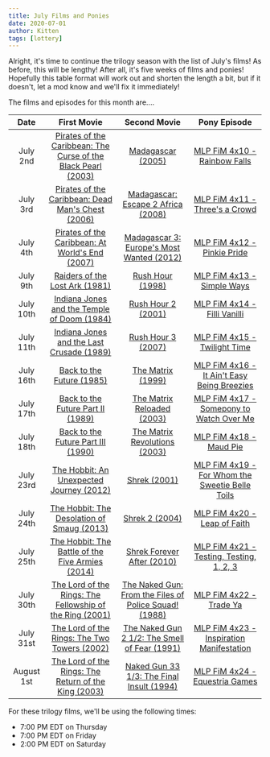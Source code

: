 ```yaml
---
title: July Films and Ponies
date: 2020-07-01
author: Kitten
tags: [lottery]
---
```


Alright, it's time to continue the trilogy season with the list of July's films!  As before, this will be lengthy!  After all, it's five weeks of films and ponies!  Hopefully this table format will work out and shorten the length a bit, but if it doesn't, let a mod know and we'll fix it immediately!

The films and episodes for this month are....

| Date | First Movie | Second Movie | Pony Episode |
| :----------: | :---------------: | :---------------: | :---------------: | 
| July 2nd | [Pirates of the Caribbean: The Curse of the Black Pearl (2003)][m1] | [Madagascar (2005)][m16] | [MLP FiM 4x10 - Rainbow Falls][p1] |
| July 3rd | [Pirates of the Caribbean: Dead Man's Chest (2006)][m2] | [Madagascar: Escape 2 Africa (2008)][m17] | [MLP FiM 4x11 - Three's a Crowd][p2] |
| July 4th | [Pirates of the Caribbean: At World's End (2007)][m3] | [Madagascar 3: Europe's Most Wanted (2012)][m18] | [MLP FiM 4x12 - Pinkie Pride][p3] |
| July 9th | [Raiders of the Lost Ark (1981)][m4] | [Rush Hour (1998)][m19] | [MLP FiM 4x13 - Simple Ways][p4] |
| July 10th | [Indiana Jones and the Temple of Doom (1984)][m5] | [Rush Hour 2 (2001)][m20] | [MLP FiM 4x14 - Filli Vanilli][p5] |
| July 11th | [Indiana Jones and the Last Crusade (1989)][m6] | [Rush Hour 3 (2007)][m21] | [MLP FiM 4x15 - Twilight Time][p6] |
| July 16th | [Back to the Future (1985)][m7] | [The Matrix (1999)][m22] | [MLP FiM 4x16 - It Ain't Easy Being Breezies][p7] |
| July 17th | [Back to the Future Part II (1989)][m8] | [The Matrix Reloaded (2003)][m23] | [MLP FiM 4x17 - Somepony to Watch Over Me][p8] |
| July 18th | [Back to the Future Part III (1990)][m9] | [The Matrix Revolutions (2003)][m24] | [MLP FiM 4x18 - Maud Pie][p9] |
| July 23rd | [The Hobbit: An Unexpected Journey (2012)][m10] | [Shrek (2001)][m25] | [MLP FiM 4x19 - For Whom the Sweetie Belle Toils][p10] |
| July 24th | [The Hobbit: The Desolation of Smaug (2013)][m11] | [Shrek 2 (2004)][m26] | [MLP FiM 4x20 - Leap of Faith][p11] |
| July 25th | [The Hobbit: The Battle of the Five Armies (2014)][m12] | [Shrek Forever After (2010)][m27] | [MLP FiM 4x21 - Testing, Testing, 1, 2, 3][p12] |
| July 30th | [The Lord of the Rings: The Fellowship of the Ring (2001)][m13] | [The Naked Gun: From the Files of Police Squad! (1988)][m28] | [MLP FiM 4x22 - Trade Ya][p13] |
| July 31st | [The Lord of the Rings: The Two Towers (2002)][m14] | [The Naked Gun 2 1/2: The Smell of Fear (1991)][m29] | [MLP FiM 4x23 - Inspiration Manifestation][p14] |
| August 1st | [The Lord of the Rings: The Return of the King (2003)][m15] | [Naked Gun 33 1/3: The Final Insult (1994)][m30] | [MLP FiM 4x24 - Equestria Games][p15] |


For these trilogy films, we'll be using the following times:
- 7:00 PM EDT on Thursday
- 7:00 PM EDT on Friday
- 2:00 PM EDT on Saturday


[m1]: https://www.imdb.com/title/tt0325980/
[m2]: https://www.imdb.com/title/tt0383574/
[m3]: https://www.imdb.com/title/tt0449088/
[m4]: https://www.imdb.com/title/tt0082971/
[m5]: https://www.imdb.com/title/tt0087469/
[m6]: https://www.imdb.com/title/tt0097576/
[m7]: https://www.imdb.com/title/tt0088763/
[m8]: https://www.imdb.com/title/tt0096874/
[m9]: https://www.imdb.com/title/tt0099088/
[m10]: https://www.imdb.com/title/tt0903624/
[m11]: https://www.imdb.com/title/tt1170358/
[m12]: https://www.imdb.com/title/tt2310332/
[m13]: https://www.imdb.com/title/tt0120737/
[m14]: https://www.imdb.com/title/tt0167261/
[m15]: https://www.imdb.com/title/tt0167260/
[m16]: https://www.imdb.com/title/tt0351283/
[m17]: https://www.imdb.com/title/tt0479952/
[m18]: https://www.imdb.com/title/tt1277953/
[m19]: https://www.imdb.com/title/tt0120812/
[m20]: https://www.imdb.com/title/tt0266915/
[m21]: https://www.imdb.com/title/tt0293564/
[m22]: https://www.imdb.com/title/tt0133093/
[m23]: https://www.imdb.com/title/tt0234215/
[m24]: https://www.imdb.com/title/tt0242653/
[m25]: https://www.imdb.com/title/tt0126029/
[m26]: https://www.imdb.com/title/tt0298148/
[m27]: https://www.imdb.com/title/tt0892791/
[m28]: https://www.imdb.com/title/tt0095705/
[m29]: https://www.imdb.com/title/tt0102510/
[m30]: https://www.imdb.com/title/tt0110622/
[p1]: https://www.imdb.com/title/tt3099906/
[p2]: https://www.imdb.com/title/tt3099904/
[p3]: https://www.imdb.com/title/tt3099902/
[p4]: https://www.imdb.com/title/tt3099900/
[p5]: https://www.imdb.com/title/tt3099898/
[p6]: https://www.imdb.com/title/tt3099896/
[p7]: https://www.imdb.com/title/tt3099894/
[p8]: https://www.imdb.com/title/tt3099892/
[p9]: https://www.imdb.com/title/tt3099890/
[p10]: https://www.imdb.com/title/tt3099888/
[p11]: https://www.imdb.com/title/tt3099886/
[p12]: https://www.imdb.com/title/tt3099884/
[p13]: https://www.imdb.com/title/tt3099882/
[p14]: https://www.imdb.com/title/tt3099880/
[p15]: https://www.imdb.com/title/tt3099878/
